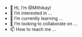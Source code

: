 - 👋 Hi, I’m @Mithikayl
- 👀 I’m interested in ...
- 🌱 I’m currently learning ...
- 💞️ I’m looking to collaborate on ...
- 📫 How to reach me ...

<!---
Mithikayl/Mithikayl is a ✨ special ✨ repository because its `README.md` (this file) appears on your GitHub profile.
You can click the Preview link to take a look at your changes.
--->
